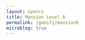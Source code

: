 ```yaml
---
layout: opencs
title: Mansion Level 6
permalink: /gamify/mansion6
microblog: true
---
```


<div id="gameContainer">
    <div id="promptDropDown" class="promptDropDown" style="z-index: 9999"></div>
    <canvas id='gameCanvas'></canvas>
</div>

<script type="module">
    // Adnventure Game assets locations
    import Game from "{{site.baseurl}}/assets/js/mansionGame/GameEngine/Game.js";
    import MansionLevel6 from "{{site.baseurl}}/assets/js/mansionGame/mansionLevel6.js";
    import { pythonURI, javaURI, fetchOptions } from '{{site.baseurl}}/assets/js/api/config.js';

    // Web Server Environment data

    const environment = {
        path:"{{site.baseurl}}",
        pythonURI: pythonURI,
        javaURI: javaURI,
        fetchOptions: fetchOptions,
        gameContainer: document.getElementById("gameContainer"),
        gameCanvas: document.getElementById("gameCanvas"),
        gameLevelClasses: [MansionLevel6]

    }
    // Launch Adventure Game
    Game.main(environment);
</script>